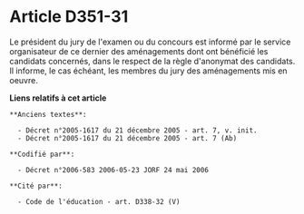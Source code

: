 # Article D351-31

Le président du jury de l'examen ou du concours est informé par le service organisateur de ce dernier des aménagements dont
ont bénéficié les candidats concernés, dans le respect de la règle d'anonymat des candidats. Il informe, le cas échéant, les
membres du jury des aménagements mis en oeuvre.

**Liens relatifs à cet article**

	**Anciens textes**:

	  - Décret n°2005-1617 du 21 décembre 2005 - art. 7, v. init.
	  - Décret n°2005-1617 du 21 décembre 2005 - art. 7 (Ab)

	**Codifié par**:

	  - Décret n°2006-583 2006-05-23 JORF 24 mai 2006

	**Cité par**:

	  - Code de l'éducation - art. D338-32 (V)
